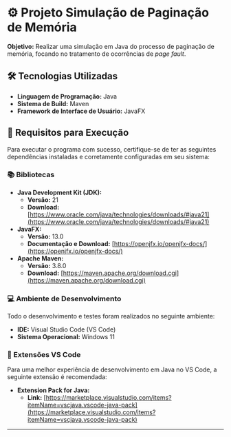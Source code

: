 # ⚙️ Projeto Simulação de Paginação de Memória

**Objetivo:** Realizar uma simulação em Java do processo de paginação de memória, focando no tratamento de ocorrências de _page fault_.

## 🛠️ Tecnologias Utilizadas

- **Linguagem de Programação:** Java
- **Sistema de Build:** Maven
- **Framework de Interface de Usuário:** JavaFX

## 🚀 Requisitos para Execução

Para executar o programa com sucesso, certifique-se de ter as seguintes dependências instaladas e corretamente configuradas em seu sistema:

### 📚 Bibliotecas

- **Java Development Kit (JDK):**
  - **Versão:** 21
  - **Download:** [https://www.oracle.com/java/technologies/downloads/#java21](https://www.oracle.com/java/technologies/downloads/#java21)
- **JavaFX:**
  - **Versão:** 13.0
  - **Documentação e Download:** [https://openjfx.io/openjfx-docs/](https://openjfx.io/openjfx-docs/)
- **Apache Maven:**
  - **Versão:** 3.8.0
  - **Download:** [https://maven.apache.org/download.cgi](https://maven.apache.org/download.cgi)

### 💻 Ambiente de Desenvolvimento

Todo o desenvolvimento e testes foram realizados no seguinte ambiente:

- **IDE:** Visual Studio Code (VS Code)
- **Sistema Operacional:** Windows 11

### 🔌 Extensões VS Code

Para uma melhor experiência de desenvolvimento em Java no VS Code, a seguinte extensão é recomendada:

- **Extension Pack for Java:**
  - **Link:** [https://marketplace.visualstudio.com/items?itemName=vscjava.vscode-java-pack](https://marketplace.visualstudio.com/items?itemName=vscjava.vscode-java-pack)

---
